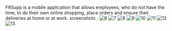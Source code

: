 F#Supp is a mobile application that allows employees, who do not have the time, to do their own online shopping, place orders and ensure their deliveries at home or at work.
screenshots :
![6](https://user-images.githubusercontent.com/43273806/73350432-485b8200-428d-11ea-9996-837b906dd0a2.png)
![7](https://user-images.githubusercontent.com/43273806/73350058-a63b9a00-428c-11ea-9166-d6dd1ccbff23.png)
![8](https://user-images.githubusercontent.com/43273806/73350066-a8055d80-428c-11ea-9212-c27004dbd6d7.png)
![9](https://user-images.githubusercontent.com/43273806/73350073-a9cf2100-428c-11ea-92ed-f84ed13388d5.png)
![10](https://user-images.githubusercontent.com/43273806/73350080-ad62a800-428c-11ea-9ad7-bbd338793988.png)
![11](https://user-images.githubusercontent.com/43273806/73350082-ae93d500-428c-11ea-88e7-f6a04751a9a2.png)
![12](https://user-images.githubusercontent.com/43273806/73350477-632df680-428d-11ea-91e6-fba17225c09d.png)
![13](https://user-images.githubusercontent.com/43273806/73350095-b2bff280-428c-11ea-9532-dad6f069c851.png)
